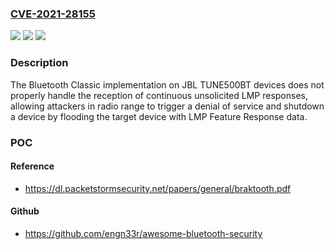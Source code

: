 ### [CVE-2021-28155](https://cve.mitre.org/cgi-bin/cvename.cgi?name=CVE-2021-28155)
![](https://img.shields.io/static/v1?label=Product&message=n%2Fa&color=blue)
![](https://img.shields.io/static/v1?label=Version&message=n%2Fa&color=blue)
![](https://img.shields.io/static/v1?label=Vulnerability&message=n%2Fa&color=brighgreen)

### Description

The Bluetooth Classic implementation on JBL TUNE500BT devices does not properly handle the reception of continuous unsolicited LMP responses, allowing attackers in radio range to trigger a denial of service and shutdown a device by flooding the target device with LMP Feature Response data.

### POC

#### Reference
- https://dl.packetstormsecurity.net/papers/general/braktooth.pdf

#### Github
- https://github.com/engn33r/awesome-bluetooth-security

